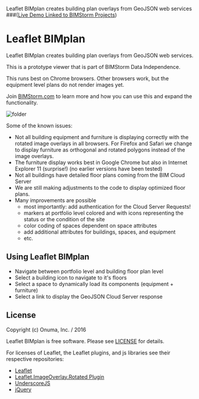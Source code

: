 Leaflet BIMplan creates building plan overlays from GeoJSON web services
###([Live Demo Linked to BIMStorm Projects](https://bim-genie.com/static/planview/portfolio.html?sysID=177))

# Leaflet BIMplan

Leaflet BIMplan creates building plan overlays from GeoJSON web services.

This is a prototype viewer that is part of BIMStorm Data Independence.

This runs best on Chrome browsers. Other browsers work, but the equipment level plans do not render images yet.

Join [BIMStorm.com](http://BIMStorm.com) to learn more and how you can use this and expand the functionality.

![folder](https://www.onuma.com/downloads/BIMStorm_Data_Independence_BIM_Plan_Viewer.jpg)

Some of the known issues:

- Not all building equipment and furniture is displaying correctly with the rotated image overlays in all browsers. For Firefox and Safari we change to display furniture as orthogonal and rotated polygons instead of the image overlays.
- The furniture display works best in Google Chrome but also in Internet Explorer 11 (surprise!) (no earlier versions have been tested)
- Not all buildings have detailed floor plans coming from the BIM Cloud Server
- We are still making adjustments to the code to display optimized floor plans.
- Many improvements are possible
  - most importantly: add authentication for the Cloud Server Requests!
  - markers at portfolio level colored and with icons representing the status or the condition of the site
  - color coding of spaces dependent on space attributes
  - add additional attributes for buildings, spaces, and equipment
  - etc.

## Using Leaflet BIMplan

- Navigate between portfolio level and building floor plan level
- Select a building icon to navigate to it's floors
- Select a space to dynamically load its components (equipment + furniture)
- Select a link to display the GeoJSON Cloud Server response

## License

Copyright (c) Onuma, Inc. / 2016

Leaflet BIMplan is free software. Please see [LICENSE](LICENSE) for details.

For licenses of Leaflet, the Leaflet plugins, and js libraries see their respective repositories:

- [Leaflet](https://github.com/Leaflet/Leaflet)
- [Leaflet.ImageOverlay.Rotated Plugin](https://github.com/IvanSanchez/Leaflet.ImageOverlay.Rotated)
- [UnderscoreJS](https://github.com/jashkenas/underscore)
- [jQuery](https://github.com/jquery/jquery)


